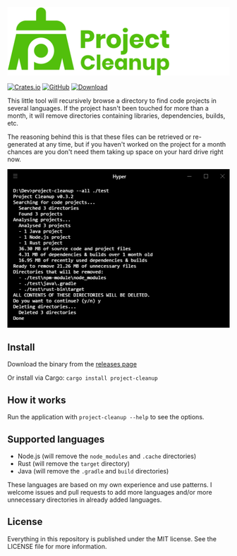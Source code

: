 ![Project Cleanup](./readme_logo.svg)

[![Crates.io](https://img.shields.io/crates/v/project-cleanup.svg)](https://crates.io/crates/project-cleanup)
[![GitHub](https://img.shields.io/github/license/woubuc/project-cleanup.svg)](https://github.com/woubuc/project-cleanup/blob/master/LICENSE)
[![Download](https://img.shields.io/badge/download-latest-informational.svg)](https://github.com/woubuc/project-cleanup/releases/latest)

This little tool will recursively browse a directory to find code 
projects in several languages. If the project hasn't been touched for 
more than a month, it will remove directories containing libraries, 
dependencies, builds, etc.

The reasoning behind this is that these files can be retrieved or 
re-generated at any time, but if you haven't worked on the project for 
a month chances are you don't need them taking up space on your hard 
drive right now.

![Screenshot](README.png)

## Install
Download the binary from the [releases page](https://github.com/woubuc/project-cleanup/releases)

Or install via Cargo: `cargo install project-cleanup`

## How it works
Run the application with `project-cleanup --help` to see the options.

## Supported languages
- Node.js (will remove the `node_modules` and `.cache` directories)
- Rust (will remove the `target` directory)
- Java (will remove the `.gradle` and `build` directories)

These languages are based on my own experience and use patterns. I welcome
issues and pull requests to add more languages and/or more unnecessary
directories in already added languages.

## License
Everything in this repository is published under the MIT license. See
the LICENSE file for more information.
